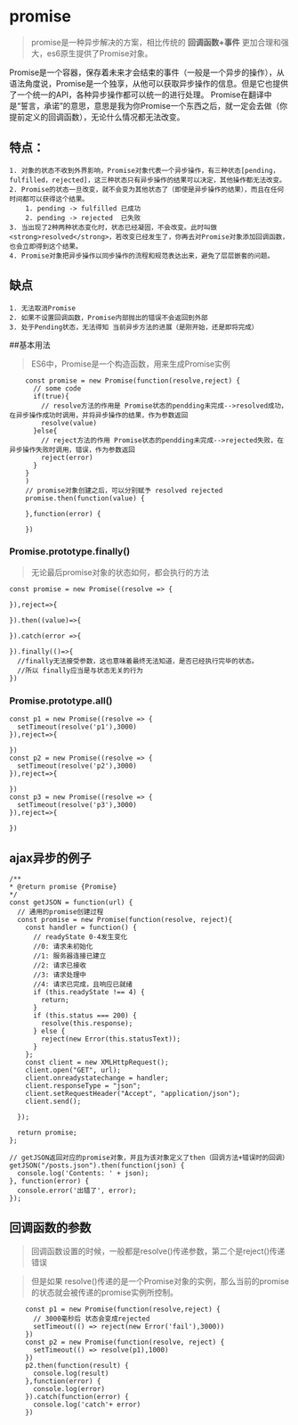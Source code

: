 # promise
> promise是一种异步解决的方案，相比传统的 <strong>回调函数+事件</strong> 更加合理和强大，es6原生提供了Promise对象。

Promise是一个容器，保存着未来才会结束的事件（一般是一个异步的操作），从语法角度说，Promise是一个独享，从他可以获取异步操作的信息。但是它也提供了一个统一的API，各种异步操作都可以统一的进行处理。
Promise在翻译中是“誓言，承诺”的意思，意思是我为你Promise一个东西之后，就一定会去做（你提前定义的回调函数），无论什么情况都无法改变。
## 特点：
    1. 对象的状态不收到外界影响，Promise对象代表一个异步操作，有三种状态[pending，fulfilled，rejected]，这三种状态只有异步操作的结果可以决定，其他操作都无法改变。
    2. Promise的状态一旦改变，就不会变为其他状态了（即使是异步操作的结果），而且在任何时间都可以获得这个结果。
        1. pending -> fulfilled 已成功
        2. pending -> rejected  已失败
    3. 当出现了2种两种状态变化时，状态已经凝固，不会改变。此时叫做<strong>resolved</strong>，若改变已经发生了，你再去对Promise对象添加回调函数，也会立即得到这个结果。
    4. Promise对象把异步操作以同步操作的流程和规范表达出来，避免了层层嵌套的问题。
## 缺点
    1. 无法取消Promise
    2. 如果不设置回调函数，Promise内部抛出的错误不会返回到外部
    3. 处于Pending状态，无法得知 当前异步方法的进展（是刚开始，还是即将完成）
##基本用法
> ES6中，Promise是一个构造函数，用来生成Promise实例
```ecmascript 6
    const promise = new Promise(function(resolve,reject) {
      // some code
      if(true){
        // resolve方法的作用是 Promise状态的pendding未完成-->resolved成功，在异步操作成功时调用，并将异步操作的结果，作为参数返回
        resolve(value)
      }else{
        // reject方法的作用 Promise状态的pendding未完成-->rejected失败，在异步操作失败时调用，错误，作为参数返回
        reject(error)
      }
    }
    )
    // promise对象创建之后，可以分别赋予 resolved rejected
    promise.then(function(value) {
      
    },function(error) {
      
    })
```
### Promise.prototype.finally()
> 无论最后promise对象的状态如何，都会执行的方法
```ecmascript 6
const promise = new Promise((resolve => {
  
}),reject=>{
  
}).then((value)=>{
  
}).catch(error =>{
  
}).finally(()=>{
  //finally无法接受参数，这也意味着最终无法知道，是否已经执行完毕的状态。
  //所以 finally应当是与状态无关的行为
})
```
### Promise.prototype.all()
```ecmascript 6
const p1 = new Promise((resolve => {
  setTimeout(resolve('p1'),3000)
}),reject=>{
  
})
const p2 = new Promise((resolve => {
  setTimeout(resolve('p2'),3000)
}),reject=>{
  
})
const p3 = new Promise((resolve => {
  setTimeout(resolve('p3'),3000)
}),reject=>{
  
})

```

## ajax异步的例子
```ecmascript 6
/**
* @return promise {Promise}
*/
const getJSON = function(url) {
  // 通用的promise创建过程
  const promise = new Promise(function(resolve, reject){
    const handler = function() {
      // readyState 0-4发生变化
      //0: 请求未初始化
      //1: 服务器连接已建立
      //2: 请求已接收
      //3: 请求处理中
      //4: 请求已完成，且响应已就绪
      if (this.readyState !== 4) {
        return;
      }
      if (this.status === 200) {
        resolve(this.response);
      } else {
        reject(new Error(this.statusText));
      }
    };
    const client = new XMLHttpRequest();
    client.open("GET", url);
    client.onreadystatechange = handler;
    client.responseType = "json";
    client.setRequestHeader("Accept", "application/json");
    client.send();

  });

  return promise;
};

// getJSON返回对应的promise对象，并且为该对象定义了then（回调方法+错误时的回调）
getJSON("/posts.json").then(function(json) {
  console.log('Contents: ' + json);
}, function(error) {
  console.error('出错了', error);
});
```
## 回调函数的参数
> 回调函数设置的时候，一般都是resolve()传递参数，第二个是reject()传递错误

> 但是如果 resolve()传递的是一个Promise对象的实例，那么当前的promise的状态就会被传递的promise实例所控制。

```ecmascript 6
    const p1 = new Promise(function(resolve,reject) {
      // 3000毫秒后 状态会变成rejected
      setTimeout(() => reject(new Error('fail'),3000))      
    })
    const p2 = new Promise(function(resolve, reject) {
      setTimeout(() => resolve(p1),1000)
    })
    p2.then(function(result) {
      console.log(result)
    },function(error) {
      console.log(error)
    }).catch(function(error) {
      console.log('catch'+ error)
    })
    
```